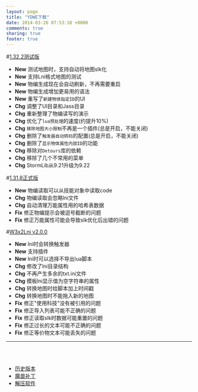 ```yaml
---
layout: page
title: "YDWE下载"
date: 2014-03-26 07:53:18 +0000
comments: true
sharing: true
footer: true
---
```


#[1.32.2测试版](https://pan.baidu.com/s/15qu5qVkim_MiqI0lUtcCGw)

* **New** 测试地图时，支持自动将地图slk化
* **New** 支持Lni格式地图的测试
* **New** 物编生成现在会自动刷新，不再需要重启
* **New** 物编生成增加更易用的语法
* **New** 重写了`新建物体指定ID`的UI
* **Chg** 调整了UI目录和Jass目录
* **Chg** 重新整理了物编读写的演示
* **Chg** 优化了`lua预处理`的速度(约提升10%)
* **Chg** `移除地图大小限制`不再是一个插件(总是开启，不能关闭)
* **Chg** 删除了`触发器自动转码`的配置(总是开启，不能关闭)
* **Chg** 删除了`显示物体属性内部ID`的功能
* **Chg** 移除对`Detours`库的依赖
* **Chg** 移除了几个不常用的菜单
* **Chg** StormLib从9.21升级为9.22

#[1.31.8正式版](http://pan.baidu.com/s/1pLBeFrX)

* **New** 物编读取可以从技能对象中读取code
* **Chg** 物编读取会忽略lni文件
* **Chg** 自动清理万能属性用的哈希表数据
* **Fix** 修正物编提示会被逗号截断的问题
* **Fix** 修正万能属性可能会导致slk优化后出错的问题


#[W3x2Lni v2.0.0](https://pan.baidu.com/s/1_JZkn2UZagVELivMwHlPZA)

* **New** lni时会转换触发器
* **New** 支持插件
* **New** lni时可以选择不导出lua脚本
* **Chg** 修改了lni目录结构
* **Chg** 不再产生多余的txt.ini文件
* **Chg** 模板lni显示值为空字符串的属性
* **Chg** 转换地图时给脚本加上时间戳
* **Chg** 转换地图时不能拖入新的地图
* **Fix** 修正"使用科技"没有被引用的问题
* **Fix** 修正导入列表可能不正确的问题
* **Fix** 修正读取slk时数据可能重置的问题
* **Fix** 修正过长的文本可能不正确的问题
* **Fix** 修正等价物文本可能丢失的问题
    
---

<br><br>

* [历史版本](http://pan.baidu.com/share/link?shareid=401650&uk=3389291567)
* [魔兽补丁](http://pan.baidu.com/share/link?shareid=401621&uk=3389291567)
* [解压软件](http://sparanoid.com/lab/7z/)
